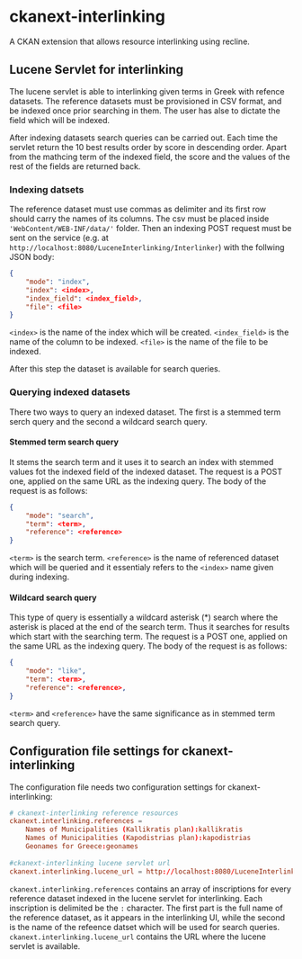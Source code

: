 # ckanext-interlinking

A CKAN extension that allows resource interlinking using recline. 

## Lucene Servlet for interlinking
The lucene servlet is able to interlinking given terms in Greek with refence datasets. The reference datasets must be provisioned in CSV format, and be indexed once prior searching in them. The user has alse to dictate the field which will be indexed.

After indexing datasets search queries can be carried out. Each time the servlet return the 10 best results order by score in descending order. Apart from the mathcing term of the indexed field, the score and the values of the rest of the fields are returned back.

### Indexing datsets
The reference dataset must use commas as delimiter and its first row should carry the names of its columns. The csv must be placed inside ```'WebContent/WEB-INF/data/'``` folder. Then an indexing POST request must be sent on the service (e.g. at ```http://localhost:8080/LuceneInterlinking/Interlinker```) with the follwing JSON body:

```json
{
    "mode": "index",
    "index": <index>,
    "index_field": <index_field>,
    "file": <file>
}
```
```<index>``` is the name of the index which will be created. ```<index_field>``` is the name of the column to be indexed. ```<file>``` is the name of the file to be indexed.

After this step the dataset is available for search queries.

### Querying indexed datasets
There two ways to query an indexed dataset. The first is a stemmed term serch query and the second a wildcard search query.

#### Stemmed term search query
It stems the search term and it uses it to search an index with stemmed values fot the indexed field of the indexed dataset. The request is a POST one, applied on the same URL as the indexing query. The body of the request is as follows:

```json
{
    "mode": "search",
    "term": <term>,
    "reference": <reference>
}
```

```<term>``` is the search term. ```<reference>``` is the name of referenced dataset which will be queried and it essentialy refers to the ```<index>``` name given during indexing.

#### Wildcard search query
This type of query is essentially a wildcard asterisk (*) search where the asterisk is placed at the end of the search term. Thus it searches for results which start with the searching term. The request is a POST one, applied on the same URL as the indexing query. The body of the request is as follows:

```json
{
    "mode": "like",
    "term": <term>,
    "reference": <reference>,
}
```

```<term>``` and ```<reference>``` have the same significance as in stemmed term search query.

## Configuration file settings for ckanext-interlinking
The configuration file needs two configuration settings for ckanext-interlinking:

```conf
# ckanext-interlinking reference resources
ckanext.interlinking.references = 
	Names of Municipalities (Kallikratis plan):kallikratis
	Names of Municipalities (Kapodistrias plan):kapodistrias
	Geonames for Greece:geonames
	
#ckanext-interlinking lucene servlet url
ckanext.interlinking.lucene_url = http://localhost:8080/LuceneInterlinking/Interlinker
```

```ckanext.interlinking.references``` contains an array of inscriptions for every reference dataset indexed in the lucene servlet for interlinking. Each inscription is delimited be the ```:``` character. The first part is the full name of the reference dataset, as it appears in the interlinking UI, while the second is the name of the refeence datset which will be used for search queries. ```ckanext.interlinking.lucene_url``` contains the URL where the lucene servlet is available.
